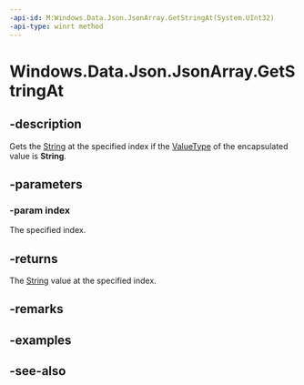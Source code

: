 ----api-id: M:Windows.Data.Json.JsonArray.GetStringAt(System.UInt32)
-api-type: winrt method
---<!-- Method syntaxpublic string GetStringAt(System.UInt32 index)--># Windows.Data.Json.JsonArray.GetStringAt## -descriptionGets the [String](https://msdn.microsoft.com/library/system.string.aspx) at the specified index if the [ValueType](ijsonvalue_valuetype.md) of the encapsulated value is **String**.## -parameters### -param indexThe specified index.## -returnsThe [String](https://msdn.microsoft.com/library/system.string.aspx) value at the specified index.## -remarks## -examples## -see-also
